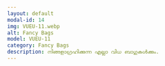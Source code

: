 ```yaml
---
layout: default
modal-id: 14
img: VUEU-11.webp
alt: Fancy Bags
model: VUEU-11
category: Fancy Bags
description: നിങ്ങളാഗ്രഹിക്കുന്ന എല്ലാ വിധ ബാഗുകൾക്കും.
---
```

